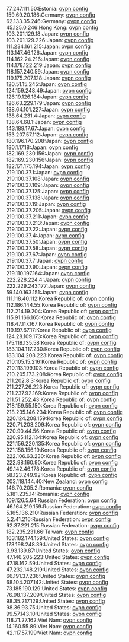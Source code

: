 77.247.111.50:Estonia: [ovpn config](vpn/77_247_111_50.ovpn)  
159.69.20.186:Germany: [ovpn config](vpn/159_69_20_186.ovpn)  
62.133.35.246:Germany: [ovpn config](vpn/62_133_35_246.ovpn)  
45.125.0.246:Hong Kong: [ovpn config](vpn/45_125_0_246.ovpn)  
103.201.129.18:Japan: [ovpn config](vpn/103_201_129_18.ovpn)  
103.201.129.226:Japan: [ovpn config](vpn/103_201_129_226.ovpn)  
111.234.161.215:Japan: [ovpn config](vpn/111_234_161_215.ovpn)  
113.147.46.126:Japan: [ovpn config](vpn/113_147_46_126.ovpn)  
114.162.24.216:Japan: [ovpn config](vpn/114_162_24_216.ovpn)  
114.178.122.219:Japan: [ovpn config](vpn/114_178_122_219.ovpn)  
118.157.240.59:Japan: [ovpn config](vpn/118_157_240_59.ovpn)  
119.175.207.128:Japan: [ovpn config](vpn/119_175_207_128.ovpn)  
120.51.15.245:Japan: [ovpn config](vpn/120_51_15_245.ovpn)  
124.159.248.49:Japan: [ovpn config](vpn/124_159_248_49.ovpn)  
126.19.126.184:Japan: [ovpn config](vpn/126_19_126_184.ovpn)  
126.63.229.179:Japan: [ovpn config](vpn/126_63_229_179.ovpn)  
138.64.101.227:Japan: [ovpn config](vpn/138_64_101_227.ovpn)  
138.64.231.4:Japan: [ovpn config](vpn/138_64_231_4.ovpn)  
138.64.68.1:Japan: [ovpn config](vpn/138_64_68_1.ovpn)  
143.189.17.67:Japan: [ovpn config](vpn/143_189_17_67.ovpn)  
153.207.57.112:Japan: [ovpn config](vpn/153_207_57_112.ovpn)  
180.196.170.208:Japan: [ovpn config](vpn/180_196_170_208.ovpn)  
180.1.17.18:Japan: [ovpn config](vpn/180_1_17_18.ovpn)  
182.169.230.156:Japan: [ovpn config](vpn/182_169_230_156.ovpn)  
182.169.230.156:Japan: [ovpn config](vpn/182_169_230_156.ovpn)  
182.171.175.194:Japan: [ovpn config](vpn/182_171_175_194.ovpn)  
219.100.37.1:Japan: [ovpn config](vpn/219_100_37_1.ovpn)  
219.100.37.108:Japan: [ovpn config](vpn/219_100_37_108.ovpn)  
219.100.37.109:Japan: [ovpn config](vpn/219_100_37_109.ovpn)  
219.100.37.125:Japan: [ovpn config](vpn/219_100_37_125.ovpn)  
219.100.37.138:Japan: [ovpn config](vpn/219_100_37_138.ovpn)  
219.100.37.19:Japan: [ovpn config](vpn/219_100_37_19.ovpn)  
219.100.37.205:Japan: [ovpn config](vpn/219_100_37_205.ovpn)  
219.100.37.211:Japan: [ovpn config](vpn/219_100_37_211.ovpn)  
219.100.37.213:Japan: [ovpn config](vpn/219_100_37_213.ovpn)  
219.100.37.22:Japan: [ovpn config](vpn/219_100_37_22.ovpn)  
219.100.37.4:Japan: [ovpn config](vpn/219_100_37_4.ovpn)  
219.100.37.50:Japan: [ovpn config](vpn/219_100_37_50.ovpn)  
219.100.37.58:Japan: [ovpn config](vpn/219_100_37_58.ovpn)  
219.100.37.67:Japan: [ovpn config](vpn/219_100_37_67.ovpn)  
219.100.37.7:Japan: [ovpn config](vpn/219_100_37_7.ovpn)  
219.100.37.90:Japan: [ovpn config](vpn/219_100_37_90.ovpn)  
219.110.197.164:Japan: [ovpn config](vpn/219_110_197_164.ovpn)  
222.228.224.4:Japan: [ovpn config](vpn/222_228_224_4.ovpn)  
222.229.243.177:Japan: [ovpn config](vpn/222_229_243_177.ovpn)  
59.140.163.151:Japan: [ovpn config](vpn/59_140_163_151.ovpn)  
111.118.40.112:Korea Republic of: [ovpn config](vpn/111_118_40_112.ovpn)  
112.186.144.55:Korea Republic of: [ovpn config](vpn/112_186_144_55.ovpn)  
112.214.19.204:Korea Republic of: [ovpn config](vpn/112_214_19_204.ovpn)  
115.91.166.165:Korea Republic of: [ovpn config](vpn/115_91_166_165.ovpn)  
118.47.117.167:Korea Republic of: [ovpn config](vpn/118_47_117_167.ovpn)  
119.197.67.17:Korea Republic of: [ovpn config](vpn/119_197_67_17.ovpn)  
124.28.109.173:Korea Republic of: [ovpn config](vpn/124_28_109_173.ovpn)  
175.118.135.58:Korea Republic of: [ovpn config](vpn/175_118_135_58.ovpn)  
183.104.117.230:Korea Republic of: [ovpn config](vpn/183_104_117_230.ovpn)  
183.104.208.223:Korea Republic of: [ovpn config](vpn/183_104_208_223.ovpn)  
210.105.15.216:Korea Republic of: [ovpn config](vpn/210_105_15_216.ovpn)  
210.113.199.103:Korea Republic of: [ovpn config](vpn/210_113_199_103.ovpn)  
210.205.173.208:Korea Republic of: [ovpn config](vpn/210_205_173_208.ovpn)  
211.202.8.3:Korea Republic of: [ovpn config](vpn/211_202_8_3.ovpn)  
211.227.26.223:Korea Republic of: [ovpn config](vpn/211_227_26_223.ovpn)  
211.237.92.169:Korea Republic of: [ovpn config](vpn/211_237_92_169.ovpn)  
211.51.252.43:Korea Republic of: [ovpn config](vpn/211_51_252_43.ovpn)  
218.159.55.150:Korea Republic of: [ovpn config](vpn/218_159_55_150.ovpn)  
218.235.146.234:Korea Republic of: [ovpn config](vpn/218_235_146_234.ovpn)  
220.124.208.159:Korea Republic of: [ovpn config](vpn/220_124_208_159.ovpn)  
220.71.203.209:Korea Republic of: [ovpn config](vpn/220_71_203_209.ovpn)  
220.90.44.56:Korea Republic of: [ovpn config](vpn/220_90_44_56.ovpn)  
220.95.112.134:Korea Republic of: [ovpn config](vpn/220_95_112_134.ovpn)  
221.156.220.135:Korea Republic of: [ovpn config](vpn/221_156_220_135.ovpn)  
221.158.156.19:Korea Republic of: [ovpn config](vpn/221_158_156_19.ovpn)  
222.106.63.230:Korea Republic of: [ovpn config](vpn/222_106_63_230.ovpn)  
222.98.160.90:Korea Republic of: [ovpn config](vpn/222_98_160_90.ovpn)  
49.142.46.178:Korea Republic of: [ovpn config](vpn/49_142_46_178.ovpn)  
58.123.249.92:Korea Republic of: [ovpn config](vpn/58_123_249_92.ovpn)  
203.118.144.40:New Zealand: [ovpn config](vpn/203_118_144_40.ovpn)  
146.70.205.2:Romania: [ovpn config](vpn/146_70_205_2.ovpn)  
5.181.235.14:Romania: [ovpn config](vpn/5_181_235_14.ovpn)  
109.126.5.64:Russian Federation: [ovpn config](vpn/109_126_5_64.ovpn)  
46.164.219.159:Russian Federation: [ovpn config](vpn/46_164_219_159.ovpn)  
5.165.136.210:Russian Federation: [ovpn config](vpn/5_165_136_210.ovpn)  
5.2.41.216:Russian Federation: [ovpn config](vpn/5_2_41_216.ovpn)  
92.37.221.215:Russian Federation: [ovpn config](vpn/92_37_221_215.ovpn)  
182.235.231.66:Taiwan: [ovpn config](vpn/182_235_231_66.ovpn)  
163.182.174.159:United States: [ovpn config](vpn/163_182_174_159.ovpn)  
173.198.248.39:United States: [ovpn config](vpn/173_198_248_39.ovpn)  
3.93.139.87:United States: [ovpn config](vpn/3_93_139_87.ovpn)  
47.146.205.223:United States: [ovpn config](vpn/47_146_205_223.ovpn)  
47.18.162.59:United States: [ovpn config](vpn/47_18_162_59.ovpn)  
47.232.148.219:United States: [ovpn config](vpn/47_232_148_219.ovpn)  
66.191.37.236:United States: [ovpn config](vpn/66_191_37_236.ovpn)  
68.104.207.142:United States: [ovpn config](vpn/68_104_207_142.ovpn)  
73.185.190.129:United States: [ovpn config](vpn/73_185_190_129.ovpn)  
76.98.137.209:United States: [ovpn config](vpn/76_98_137_209.ovpn)  
98.35.217.129:United States: [ovpn config](vpn/98_35_217_129.ovpn)  
98.36.93.75:United States: [ovpn config](vpn/98_36_93_75.ovpn)  
99.57.143.10:United States: [ovpn config](vpn/99_57_143_10.ovpn)  
118.71.27.162:Viet Nam: [ovpn config](vpn/118_71_27_162.ovpn)  
14.160.55.89:Viet Nam: [ovpn config](vpn/14_160_55_89.ovpn)  
42.117.57.199:Viet Nam: [ovpn config](vpn/42_117_57_199.ovpn)  
